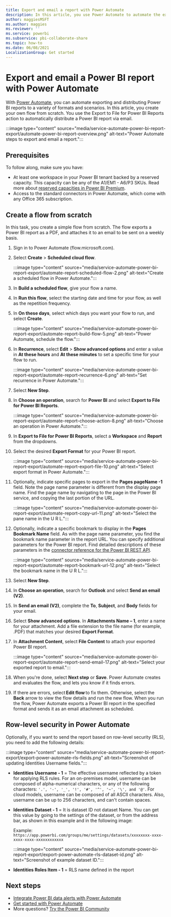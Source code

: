 ```yaml
---
title: Export and email a report with Power Automate
description: In this article, you use Power Automate to automate the export and distribution of Power BI reports in a variety of supported formats and scenarios.  
author: maggiesMSFT
ms.author: maggies
ms.reviewer: ''
ms.service: powerbi
ms.subservice: pbi-collaborate-share
ms.topic: how-to
ms.date: 06/08/2021
LocalizationGroup: Get started
---
```

# Export and email a Power BI report with Power Automate

With [Power Automate](/power-automate/getting-started), you can automate exporting and distributing Power BI reports to a variety of formats and scenarios. In this article, you create your own flow from scratch. You use the Export to File for Power BI Reports action to automatically distribute a Power BI report via email.

:::image type="content" source="media/service-automate-power-bi-report-export/automate-power-bi-report-overview.png" alt-text="Power Automate steps to export and email a report.":::

## Prerequisites  

To follow along, make sure you have:

- At least one workspace in your Power BI tenant backed by a reserved capacity. This capacity can be any of the A1/EM1 - A6/P3 SKUs. Read more about [reserved capacities in Power BI Premium](../admin/service-premium-what-is.md).
- Access to the standard connectors in Power Automate, which come with any Office 365 subscription.

## Create a flow from scratch 

In this task, you create a simple flow from scratch. The flow exports a Power BI report as a PDF, and attaches it to an email to be sent on a weekly basis.  

1. Sign in to Power Automate (flow.microsoft.com).
2. Select **Create** > **Scheduled cloud flow**. 

    :::image type="content" source="media/service-automate-power-bi-report-export/automate-report-scheduled-flow-2.png" alt-text="Create a scheduled flow in Power Automate.":::

3. In **Build a scheduled flow**, give your flow a name. 
4. In **Run this flow**, select the starting date and time for your flow, as well as the repetition frequency.
5. In **On these days**, select which days you want your flow to run, and select **Create**.

    :::image type="content" source="media/service-automate-power-bi-report-export/automate-report-build-flow-5.png" alt-text="Power Automate, schedule the flow.":::

6. In **Recurrence**, select **Edit** > **Show advanced options** and enter a value in **At these hours** and **At these minutes** to set a specific time for your flow to run.
 
    :::image type="content" source="media/service-automate-power-bi-report-export/automate-report-recurrence-6.png" alt-text="Set recurrence in Power Automate.":::

7. Select **New Step**.
8. In **Choose an operation**, search for **Power BI** and select **Export to File for Power BI Reports**.
 
    :::image type="content" source="media/service-automate-power-bi-report-export/automate-report-choose-action-8.png" alt-text="Choose an operation in Power Automate.":::

9. In **Export to File for Power BI Reports**, select a **Workspace** and **Report** from the dropdowns.
10. Select the desired **Export Format** for your Power BI report.
 
    :::image type="content" source="media/service-automate-power-bi-report-export/automate-report-export-file-10.png" alt-text="Select export format in Power Automate.":::

11. Optionally, indicate specific pages to export in the **Pages pageName -1** field. Note the page name parameter is different from the display page name. Find the page name by navigating to the page in the Power BI service, and copying the last portion of the URL.
 
     :::image type="content" source="media/service-automate-power-bi-report-export/automate-report-copy-url-11.png" alt-text="Select the pane name in the U R L.":::

12. Optionally, indicate a specific bookmark to display in the **Pages Bookmark Name** field. As with the page name parameter, you find the bookmark name parameter in the report URL. You can specify additional parameters for the Power BI report. Find detailed descriptions of these parameters in the [connector reference for the Power BI REST API](/connectors/powerbi/#export-to-file-for-power-bi-reports).

    :::image type="content" source="media/service-automate-power-bi-report-export/automate-report-bookmark-url-12.png" alt-text="Select the bookmark name in the U R L.":::

13. Select **New Step**.
14. In **Choose an operation**, search for **Outlook** and select **Send an email (V2)**.
15. In **Send an email (V2)**, complete the **To**, **Subject**, and **Body** fields for your email.
16. Select **Show advanced options**. In **Attachments Name – 1**, enter a name for your attachment. Add a file extension to the file name (for example, .PDF) that matches your desired **Export Format**.
17. In **Attachment Content**, select **File Content** to attach your exported Power BI report.  
 
    :::image type="content" source="media/service-automate-power-bi-report-export/automate-report-send-email-17.png" alt-text="Select your exported report to email.":::

18. When you're done, select **Next step** or **Save**. Power Automate creates and evaluates the flow, and lets you know if it finds errors.
1. If there are errors, select **Edit flow** to fix them. Otherwise, select the **Back** arrow to view the flow details and run the new flow.
    When you run the flow, Power Automate exports a Power BI report in the specified format and sends it as an email attachment as scheduled.  

## Row-level security in Power Automate 
Optionally, if you want to send the report based on row-level security (RLS), you need to add the following details:

:::image type="content" source="media/service-automate-power-bi-report-export/export-power-automate-rls-fields.png" alt-text="Screenshot of updating Identities Username fields.":::

- **Identities Username - 1** = The effective username reflected by a token for applying RLS rules. For an on-premises model, username can be composed of alpha-numerical characters, or any of the following characters: `'.', '-', '_', '!', '#', '^', '~', '\', and '@'`. For cloud models, username can be composed of all ASCII characters. Also, username can be up to 256 characters, and can't contain spaces.
- **Identities Dataset - 1** = It is dataset ID not dataset Name. You can get this value by going to the settings of the dataset, or from the address bar, as shown in this example and in the following image:

    Example: `https://app.powerbi.com/groups/me/settings/datasets/xxxxxxxx-xxxx-xxxx-xxxx-xxxxxxxxxxxx`

    :::image type="content" source="media/service-automate-power-bi-report-export/export-power-automate-rls-dataset-id.png" alt-text="Screenshot of example dataset ID.":::

- **Identities Roles Item - 1** = RLS name defined in the report

## Next steps

- [Integrate Power BI data alerts with Power Automate](service-flow-integration.md)
- [Get started with Power Automate](/power-automate/getting-started/)
- More questions? [Try the Power BI Community](https://community.powerbi.com/)
